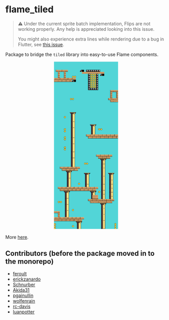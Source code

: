 # flame_tiled

> :warning: Under the current sprite batch implementation, Flips are not working properly. 
> Any help is appreciated looking into this issue.
> 
> You might also experience extra lines while rendering due to a bug in Flutter,
> see [this issue](https://github.com/flame-engine/flame/issues/1152).

Package to bridge the `tiled` library into easy-to-use Flame components.

<p align="center">
    <img alt="flame_tiled example" width="200px" src="/packages/flame_tiled/screenshot.png">
</p>

More [here](https://docs.flame-engine.org/main/tiled.html).

## Contributors (before the package moved in to the monorepo)
 - [feroult](https://github.com/feroult)
 - [erickzanardo](https://github.com/erickzanardo)
 - [Schnurber](https://github.com/schnurber)
 - [Akida31](https://github.com/akida31)
 - [pgainullin](https://github.com/pgainullin)
 - [wolfenrain](https://github.com/wolfenrain)
 - [rc-davis](https://github.com/rc-davis)
 - [luanpotter](https://github.com/luanpotter)
